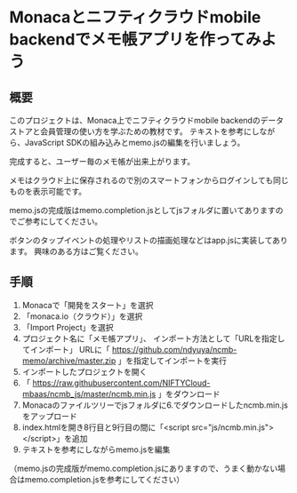 # Monacaとニフティクラウドmobile backendでメモ帳アプリを作ってみよう

## 概要
このプロジェクトは、Monaca上でニフティクラウドmobile backendのデータストアと会員管理の使い方を学ぶための教材です。
テキストを参考にしながら、JavaScript SDKの組み込みとmemo.jsの編集を行いましょう。

完成すると、ユーザー毎のメモ帳が出来上がります。

メモはクラウド上に保存されるので別のスマートフォンからログインしても同じものを表示可能です。

memo.jsの完成版はmemo.completion.jsとしてjsフォルダに置いてありますのでご参考にしてください。

ボタンのタップイベントの処理やリストの描画処理などはapp.jsに実装してあります。 興味のある方はご覧ください。

## 手順
1. Monacaで「開発をスタート」を選択
2. 「monaca.io（クラウド）」を選択
3. 「Import Project」を選択
4. プロジェクト名に「メモ帳アプリ」、
   インポート方法として「URLを指定してインポート」
   URLに「 https://github.com/ndyuya/ncmb-memo/archive/master.zip 」を指定してインポートを実行
5. インポートしたプロジェクトを開く
6. 「 https://raw.githubusercontent.com/NIFTYCloud-mbaas/ncmb_js/master/ncmb.min.js 」をダウンロード
7. Monacaのファイルツリーでjsフォルダに6.でダウンロードしたncmb.min.jsをアップロード
8. index.htmlを開き8行目と9行目の間に「&lt;script src="js/ncmb.min.js"&gt;&lt;/script&gt;」を追加
9. テキストを参考にしながらmemo.jsを編集

（memo.jsの完成版がmemo.completion.jsにありますので、うまく動かない場合はmemo.completion.jsを参考にしてください）
